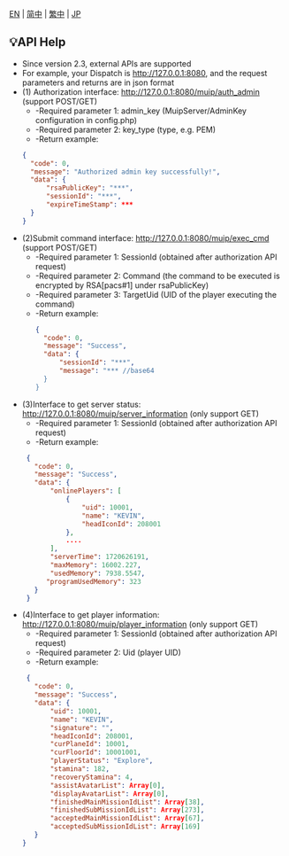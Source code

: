 [EN](../MuipAPI.md) | [简中](MuipAPI_zh-CN.md) | [繁中](MuipAPI_zh-CN.md) | [JP](MuipAPI_ja-JP.md)
## 💡API Help
- Since version 2.3, external APIs are supported
- For example, your Dispatch is http://127.0.0.1:8080, and the request parameters and returns are in json format
- (1) Authorization interface: http://127.0.0.1:8080/muip/auth_admin (support POST/GET)
   - -Required parameter 1: admin_key (MuipServer/AdminKey configuration in config.php)
   - -Required parameter 2: key_type (type, e.g. PEM)
  - -Return example:
  ```json
  {
    "code": 0,
    "message": "Authorized admin key successfully!",
    "data": {
        "rsaPublicKey": "***",
        "sessionId": "***",
        "expireTimeStamp": ***
    }
  }
  ```
- (2)Submit command interface: http://127.0.0.1:8080/muip/exec_cmd (support POST/GET)
  - -Required parameter 1: SessionId (obtained after authorization API request)
  - -Required parameter 2: Command (the command to be executed is encrypted by RSA[pacs#1] under rsaPublicKey)
  - -Required parameter 3: TargetUid (UID of the player executing the command)
  - -Return example:
    ```json
    {
      "code": 0,
      "message": "Success",
      "data": {
          "sessionId": "***",
          "message": "*** //base64
      }
    }
    ```
- (3)Interface to get server status: http://127.0.0.1:8080/muip/server_information (only support GET)
  - -Required parameter 1: SessionId (obtained after authorization API request)
  - -Return example:
   ```json
    {
      "code": 0,
      "message": "Success",
      "data": {
          "onlinePlayers": [
              {
                  "uid": 10001,
                  "name": "KEVIN",
                  "headIconId": 208001
              },
              ....
          ],
          "serverTime": 1720626191,
          "maxMemory": 16002.227,
          "usedMemory": 7938.5547,
         "programUsedMemory": 323
      }
    }
    ```
- (4)Interface to get player information: http://127.0.0.1:8080/muip/player_information (only support GET)
  - -Required parameter 1: SessionId (obtained after authorization API request)
  - -Required parameter 2: Uid (player UID)
  - -Return example:
   ```json
    {
      "code": 0,
      "message": "Success",
      "data": {
          "uid": 10001,
          "name": "KEVIN",
          "signature": "",
          "headIconId": 208001,
          "curPlaneId": 10001,
          "curFloorId": 10001001,
          "playerStatus": "Explore",
          "stamina": 182,
          "recoveryStamina": 4,
          "assistAvatarList": Array[0],
          "displayAvatarList": Array[0],
          "finishedMainMissionIdList": Array[38],
          "finishedSubMissionIdList": Array[273],
          "acceptedMainMissionIdList": Array[67],
          "acceptedSubMissionIdList": Array[169]
      }
  }
  ```
